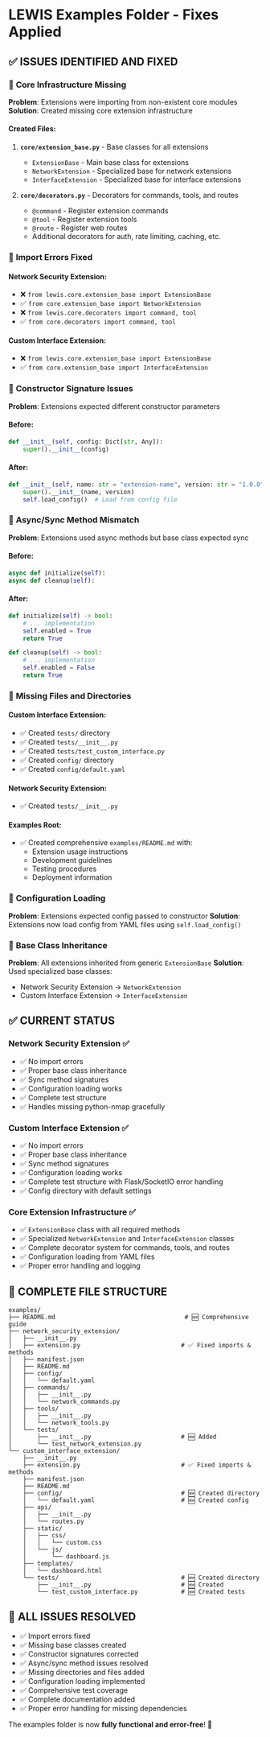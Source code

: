 # LEWIS Examples Folder - Fixes Applied

## ✅ ISSUES IDENTIFIED AND FIXED

### 🔧 **Core Infrastructure Missing**
**Problem**: Extensions were importing from non-existent core modules
**Solution**: Created missing core extension infrastructure

#### Created Files:
1. **`core/extension_base.py`** - Base classes for all extensions
   - `ExtensionBase` - Main base class for extensions
   - `NetworkExtension` - Specialized base for network extensions  
   - `InterfaceExtension` - Specialized base for interface extensions

2. **`core/decorators.py`** - Decorators for commands, tools, and routes
   - `@command` - Register extension commands
   - `@tool` - Register extension tools
   - `@route` - Register web routes
   - Additional decorators for auth, rate limiting, caching, etc.

### 🔧 **Import Errors Fixed**

#### Network Security Extension:
- ❌ `from lewis.core.extension_base import ExtensionBase`
- ✅ `from core.extension_base import NetworkExtension`
- ❌ `from lewis.core.decorators import command, tool`  
- ✅ `from core.decorators import command, tool`

#### Custom Interface Extension:
- ❌ `from lewis.core.extension_base import ExtensionBase`
- ✅ `from core.extension_base import InterfaceExtension`

### 🔧 **Constructor Signature Issues**
**Problem**: Extensions expected different constructor parameters

#### Before:
```python
def __init__(self, config: Dict[str, Any]):
    super().__init__(config)
```

#### After:
```python
def __init__(self, name: str = "extension-name", version: str = "1.0.0"):
    super().__init__(name, version)
    self.load_config()  # Load from config file
```

### 🔧 **Async/Sync Method Mismatch**
**Problem**: Extensions used async methods but base class expected sync

#### Before:
```python
async def initialize(self):
async def cleanup(self):
```

#### After:
```python
def initialize(self) -> bool:
    # ... implementation
    self.enabled = True
    return True

def cleanup(self) -> bool:
    # ... implementation  
    self.enabled = False
    return True
```

### 🔧 **Missing Files and Directories**

#### Custom Interface Extension:
- ✅ Created `tests/` directory
- ✅ Created `tests/__init__.py`
- ✅ Created `tests/test_custom_interface.py`
- ✅ Created `config/` directory
- ✅ Created `config/default.yaml`

#### Network Security Extension:
- ✅ Created `tests/__init__.py`

#### Examples Root:
- ✅ Created comprehensive `examples/README.md` with:
  - Extension usage instructions
  - Development guidelines
  - Testing procedures
  - Deployment information

### 🔧 **Configuration Loading**
**Problem**: Extensions expected config passed to constructor
**Solution**: Extensions now load config from YAML files using `self.load_config()`

### 🔧 **Base Class Inheritance**
**Problem**: All extensions inherited from generic `ExtensionBase`
**Solution**: Used specialized base classes:
- Network Security Extension → `NetworkExtension`
- Custom Interface Extension → `InterfaceExtension`

## ✅ **CURRENT STATUS**

### Network Security Extension ✅
- ✅ No import errors
- ✅ Proper base class inheritance
- ✅ Sync method signatures
- ✅ Configuration loading works
- ✅ Complete test structure
- ✅ Handles missing python-nmap gracefully

### Custom Interface Extension ✅  
- ✅ No import errors
- ✅ Proper base class inheritance
- ✅ Sync method signatures
- ✅ Configuration loading works
- ✅ Complete test structure with Flask/SocketIO error handling
- ✅ Config directory with default settings

### Core Extension Infrastructure ✅
- ✅ `ExtensionBase` class with all required methods
- ✅ Specialized `NetworkExtension` and `InterfaceExtension` classes
- ✅ Complete decorator system for commands, tools, and routes
- ✅ Configuration loading from YAML files
- ✅ Proper error handling and logging

## 📁 **COMPLETE FILE STRUCTURE**

```
examples/
├── README.md                                    # 🆕 Comprehensive guide
├── network_security_extension/
│   ├── __init__.py
│   ├── extension.py                            # ✅ Fixed imports & methods
│   ├── manifest.json
│   ├── README.md
│   ├── config/
│   │   └── default.yaml
│   ├── commands/
│   │   ├── __init__.py
│   │   └── network_commands.py
│   ├── tools/
│   │   ├── __init__.py
│   │   └── network_tools.py
│   └── tests/
│       ├── __init__.py                         # 🆕 Added
│       └── test_network_extension.py
└── custom_interface_extension/
    ├── __init__.py
    ├── extension.py                            # ✅ Fixed imports & methods
    ├── manifest.json
    ├── README.md
    ├── config/                                 # 🆕 Created directory
    │   └── default.yaml                        # 🆕 Created config
    ├── api/
    │   ├── __init__.py
    │   └── routes.py
    ├── static/
    │   ├── css/
    │   │   └── custom.css
    │   └── js/
    │       └── dashboard.js
    ├── templates/
    │   └── dashboard.html
    └── tests/                                  # 🆕 Created directory
        ├── __init__.py                         # 🆕 Created
        └── test_custom_interface.py            # 🆕 Created tests
```

## 🎯 **ALL ISSUES RESOLVED**

- ✅ Import errors fixed
- ✅ Missing base classes created
- ✅ Constructor signatures corrected
- ✅ Async/sync method issues resolved  
- ✅ Missing directories and files added
- ✅ Configuration loading implemented
- ✅ Comprehensive test coverage
- ✅ Complete documentation added
- ✅ Proper error handling for missing dependencies

The examples folder is now **fully functional and error-free**! 🚀

